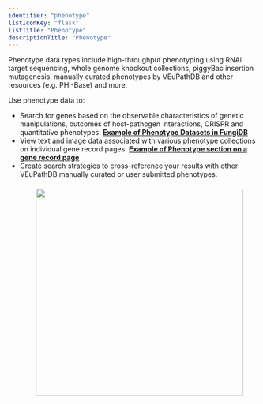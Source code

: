 ```yaml
---
identifier: "phenotype"
listIconKey: "flask"
listTitle: "Phenotype"
descriptionTitle: "Phenotype"
---
```

<p>Phenotype data types include high-throughput phenotyping using RNAi target sequencing, whole genome knockout collections, piggyBac insertion mutagenesis, manually curated phenotypes by VEuPathDB and other resources (e.g. PHI-Base) and more.</p>
<p>Use phenotype data to:</p>
<ul>
  <li>Search for genes based on the observable characteristics of genetic manipulations, outcomes of host-pathogen interactions, CRISPR and quantitative phenotypes. <a href="#"><b>Example of Phenotype Datasets in FungiDB</b></a></li>  
  <li>View text and image data associated with various phenotype collections on individual gene record pages. <a href="#"><b>Example of Phenotype section on a gene record page</b></a></li>
  <li>Create search strategies to cross-reference your results with other VEuPathDB manually curated or user submitted phenotypes.</li>
</ul>
<img style="width: 30em; margin-top: .5em; margin-left: 4em;" src="{{ "/assets/images/resources_tools/phenotype1.png" | absolute_url }}"/>
